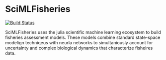 # SciMLFisheries

[![Build Status](https://github.com/jack-h-buckner/SciMLFisheries.jl/actions/workflows/CI.yml/badge.svg?branch=main)](https://github.com/jack-h-buckner/SciMLFisheries.jl/actions/workflows/CI.yml?query=branch%3Amain)

SciMLFisheries uses the julia scientific machine learning ecosystem to build fisheries assessment models. These models combine standard state-space modelign techniqeus with neurla networks to simultaniously account for uncertainty and complex biological dynamics that characterize fisheires data. 